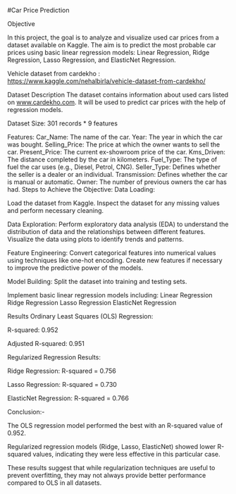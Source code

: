 
#Car Price Prediction

Objective

In this project, the goal is to analyze and visualize used car prices from a dataset available on Kaggle. The aim is to predict the most probable car prices using basic linear regression models: Linear Regression, Ridge Regression, Lasso Regression, and ElasticNet Regression.

Vehicle dataset from cardekho : https://www.kaggle.com/nehalbirla/vehicle-dataset-from-cardekho/


Dataset Description
The dataset contains information about used cars listed on www.cardekho.com. It will be used to predict car prices with the help of regression models.

Dataset Size: 301 records * 9 features

Features:
Car_Name: The name of the car.
Year: The year in which the car was bought.
Selling_Price: The price at which the owner wants to sell the car.
Present_Price: The current ex-showroom price of the car.
Kms_Driven: The distance completed by the car in kilometers.
Fuel_Type: The type of fuel the car uses (e.g., Diesel, Petrol, CNG).
Seller_Type: Defines whether the seller is a dealer or an individual.
Transmission: Defines whether the car is manual or automatic.
Owner: The number of previous owners the car has had.
Steps to Achieve the Objective:
Data Loading:

Load the dataset from Kaggle.
Inspect the dataset for any missing values and perform necessary cleaning.

Data Exploration:
Perform exploratory data analysis (EDA) to understand the distribution of data and the relationships between different features.
Visualize the data using plots to identify trends and patterns.

Feature Engineering:
Convert categorical features into numerical values using techniques like one-hot encoding.
Create new features if necessary to improve the predictive power of the models.

Model Building:
Split the dataset into training and testing sets.

Implement basic linear regression models including:
Linear Regression
Ridge Regression
Lasso Regression
ElasticNet Regression

Results
Ordinary Least Squares (OLS) Regression:

R-squared: 0.952

Adjusted R-squared: 0.951

Regularized Regression Results:

Ridge Regression: R-squared = 0.756

Lasso Regression: R-squared = 0.730

ElasticNet Regression: R-squared = 0.766

Conclusion:-

The OLS regression model performed the best with an R-squared value of 0.952.

Regularized regression models (Ridge, Lasso, ElasticNet) showed lower R-squared values, indicating they were less effective in this particular case.

These results suggest that while regularization techniques are useful to prevent overfitting, they may not always provide better performance compared to OLS in all datasets.
